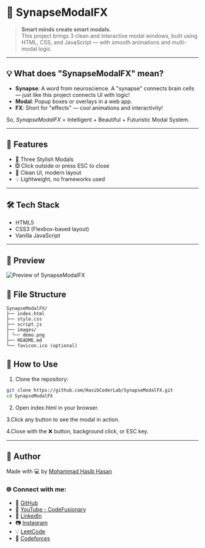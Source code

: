
# 🧠 SynapseModalFX

> **Smart minds create smart modals.**  
> This project brings 3 clean and interactive modal windows, built using HTML, CSS, and JavaScript — with smooth animations and multi-modal logic.

---

## 💡 What does "SynapseModalFX" mean?

- **Synapse**: A word from neuroscience. A "synapse" connects brain cells — just like this project connects UI with logic!
- **Modal**: Popup boxes or overlays in a web app.
- **FX**: Short for "effects" — cool animations and interactivity!

So, *SynapseModalFX* = Intelligent + Beautiful + Futuristic Modal System.  

---

## 🎯 Features

- 🔘 Three Stylish Modals
- ❎ Click outside or press ESC to close
- 🧠 Clean UI, modern layout
- 💡 Lightweight, no frameworks used

---

## 🛠️ Tech Stack

- HTML5
- CSS3 (Flexbox-based layout)
- Vanilla JavaScript

---

## 📸 Preview

![Preview of SynapseModalFX](images/demo.png)


## 📂 File Structure
```
SynapseModalFX/
├── index.html
├── style.css
├── script.js
├── images/
│ └── demo.png
├── README.md
└── favicon.ico (optional)
```


## 🚀 How to Use

1. Clone the repository:

```bash
git clone https://github.com/HasibCoderLab/SynapseModalFX.git
cd SynapseModalFX
```
2. Open index.html in your browser.

3.Click any button to see the modal in action.

4.Close with the ❌ button, background click, or ESC key.

---

## 🙌 Author

Made with 💻 by [Mohammad Hasib Hasan](https://github.com/HasibCoderLab)

### 🌐 Connect with me:

- 🔗 [GitHub](https://github.com/HasibCoderLab)
- 🎥 [YouTube - CodeFusionary](https://www.youtube.com/@CodeFusionary)
- 💼 [LinkedIn](https://www.linkedin.com/in/mohammadhasibhasan)
- 📷 [Instagram](https://www.instagram.com/mohammadhasibhasan)
- 💡 [LeetCode](https://leetcode.com/Coderboyhasib)
- 🧠 [Codeforces](https://codeforces.com/profile/Coderhasib)

